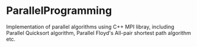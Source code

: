# ParallelProgramming
Implementation of parallel algorithms using C++ MPI libray, including Parallel Quicksort algorithm, Parallel Floyd's All-pair shortest path algorithm etc.
